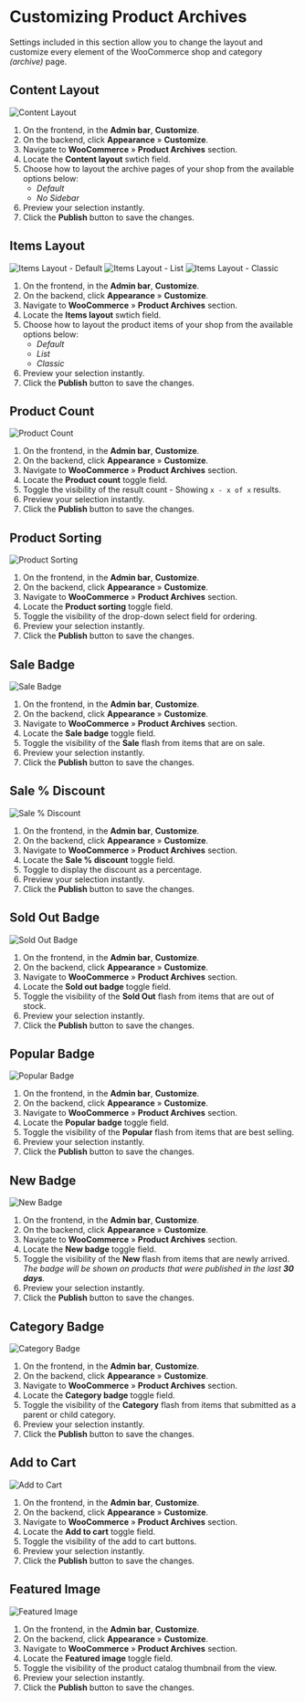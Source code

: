 # Customizing Product Archives

Settings included in this section allow you to change the layout and customize every element of the WooCommerce shop and category *(archive)* page.

## Content Layout

![Content Layout](img/product-archives-content-layout.png)

1. On the frontend, in the **Admin bar**, **Customize**.
2. On the backend, click **Appearance** » **Customize**.
3. Navigate to **WooCommerce** » **Product Archives** section.
4. Locate the **Content layout** swtich field.
5. Choose how to layout the archive pages of your shop from the available options below:
   * *Default*
   * *No Sidebar*
6. Preview your selection instantly.
7. Click the **Publish** button to save the changes.

## Items Layout

![Items Layout - Default](img/product-archives-items-layout-default.png)
![Items Layout - List](img/product-archives-items-layout-list.png)
![Items Layout - Classic](img/product-archives-items-layout-classic.png)

1. On the frontend, in the **Admin bar**, **Customize**.
2. On the backend, click **Appearance** » **Customize**.
3. Navigate to **WooCommerce** » **Product Archives** section.
4. Locate the **Items layout** swtich field.
5. Choose how to layout the product items of your shop from the available options below:
   * *Default*
   * *List*
   * *Classic*
6. Preview your selection instantly.
7. Click the **Publish** button to save the changes.

## Product Count

![Product Count](img/product-archives-product-count.jpg)

1. On the frontend, in the **Admin bar**, **Customize**.
2. On the backend, click **Appearance** » **Customize**.
3. Navigate to **WooCommerce** » **Product Archives** section.
4. Locate the **Product count** toggle field.
5. Toggle the visibility of the result count - Showing `x - x of x` results.
6. Preview your selection instantly.
7. Click the **Publish** button to save the changes.

## Product Sorting

![Product Sorting](img/product-archives-product-sorting.jpg)

1. On the frontend, in the **Admin bar**, **Customize**.
2. On the backend, click **Appearance** » **Customize**.
3. Navigate to **WooCommerce** » **Product Archives** section.
4. Locate the **Product sorting** toggle field.
5. Toggle the visibility of the drop-down select field for ordering.
6. Preview your selection instantly.
7. Click the **Publish** button to save the changes.

## Sale Badge

![Sale Badge](img/product-archives-sale-badge.jpg)

1. On the frontend, in the **Admin bar**, **Customize**.
2. On the backend, click **Appearance** » **Customize**.
3. Navigate to **WooCommerce** » **Product Archives** section.
4. Locate the **Sale badge** toggle field.
5. Toggle the visibility of the **Sale** flash from items that are on sale.
6. Preview your selection instantly.
7. Click the **Publish** button to save the changes.

## Sale % Discount

![Sale % Discount](img/product-archives-sale-percent-discount.jpg)

1. On the frontend, in the **Admin bar**, **Customize**.
2. On the backend, click **Appearance** » **Customize**.
3. Navigate to **WooCommerce** » **Product Archives** section.
4. Locate the **Sale % discount** toggle field.
5. Toggle to display the discount as a percentage.
6. Preview your selection instantly.
7. Click the **Publish** button to save the changes.

## Sold Out Badge

![Sold Out Badge](img/product-archives-sold-out-badge.jpg)

1. On the frontend, in the **Admin bar**, **Customize**.
2. On the backend, click **Appearance** » **Customize**.
3. Navigate to **WooCommerce** » **Product Archives** section.
4. Locate the **Sold out badge** toggle field.
5. Toggle the visibility of the **Sold Out** flash from items that are out of stock.
6. Preview your selection instantly.
7. Click the **Publish** button to save the changes.

## Popular Badge

![Popular Badge](img/product-archives-popular-badge.jpg)

1. On the frontend, in the **Admin bar**, **Customize**.
2. On the backend, click **Appearance** » **Customize**.
3. Navigate to **WooCommerce** » **Product Archives** section.
4. Locate the **Popular badge** toggle field.
5. Toggle the visibility of the **Popular** flash from items that are best selling.
6. Preview your selection instantly.
7. Click the **Publish** button to save the changes.

## New Badge

![New Badge](img/product-archives-new-badge.jpg)

1. On the frontend, in the **Admin bar**, **Customize**.
2. On the backend, click **Appearance** » **Customize**.
3. Navigate to **WooCommerce** » **Product Archives** section.
4. Locate the **New badge** toggle field.
5. Toggle the visibility of the **New** flash from items that are newly arrived.<br/>*The badge will be shown on products that were published in the last **30 days**.*
6. Preview your selection instantly.
7. Click the **Publish** button to save the changes.

## Category Badge

![Category Badge](img/product-archives-category-badge.jpg)

1. On the frontend, in the **Admin bar**, **Customize**.
2. On the backend, click **Appearance** » **Customize**.
3. Navigate to **WooCommerce** » **Product Archives** section.
4. Locate the **Category badge** toggle field.
5. Toggle the visibility of the **Category** flash from items that submitted as a parent or child category.
6. Preview your selection instantly.
7. Click the **Publish** button to save the changes.

## Add to Cart

![Add to Cart](img/product-archives-add-to-cart.jpg)

1. On the frontend, in the **Admin bar**, **Customize**.
2. On the backend, click **Appearance** » **Customize**.
3. Navigate to **WooCommerce** » **Product Archives** section.
4. Locate the **Add to cart** toggle field.
5. Toggle the visibility of the add to cart buttons.
6. Preview your selection instantly.
7. Click the **Publish** button to save the changes.

## Featured Image

![Featured Image](img/product-archives-featured-image.jpg)

1. On the frontend, in the **Admin bar**, **Customize**.
2. On the backend, click **Appearance** » **Customize**.
3. Navigate to **WooCommerce** » **Product Archives** section.
4. Locate the **Featured image** toggle field.
5. Toggle the visibility of the product catalog thumbnail from the view.
6. Preview your selection instantly.
7. Click the **Publish** button to save the changes.

